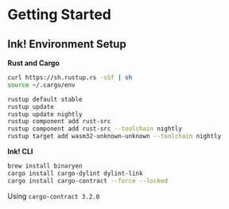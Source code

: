 # Getting Started

## Ink! Environment Setup 

**Rust and Cargo**
```bash
curl https://sh.rustup.rs -sSf | sh
source ~/.cargo/env

rustup default stable
rustup update
rustup update nightly
rustup component add rust-src
rustup component add rust-src --toolchain nightly
rustup target add wasm32-unknown-unknown --toolchain nightly
```

**Ink! CLI**

```bash
brew install binaryen
cargo install cargo-dylint dylint-link
cargo install cargo-contract --force --locked
```
Using `cargo-contract 3.2.0`
